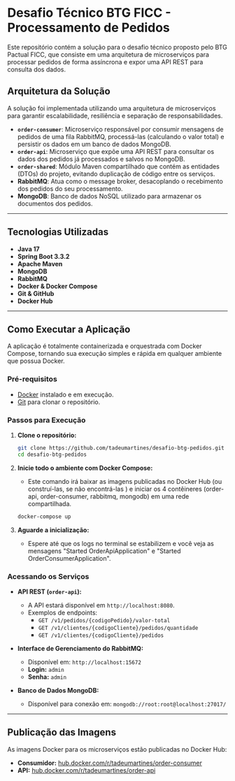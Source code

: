 # Desafio Técnico BTG FICC - Processamento de Pedidos

Este repositório contém a solução para o desafio técnico proposto pelo BTG Pactual FICC, que consiste em uma arquitetura de microserviços para processar pedidos de forma assíncrona e expor uma API REST para consulta dos dados.

## Arquitetura da Solução

A solução foi implementada utilizando uma arquitetura de microserviços para garantir escalabilidade, resiliência e separação de responsabilidades.

*   **`order-consumer`**: Microserviço responsável por consumir mensagens de pedidos de uma fila RabbitMQ, processá-las (calculando o valor total) e persistir os dados em um banco de dados MongoDB.
*   **`order-api`**: Microserviço que expõe uma API REST para consultar os dados dos pedidos já processados e salvos no MongoDB.
*   **`order-shared`**: Módulo Maven compartilhado que contém as entidades (DTOs) do projeto, evitando duplicação de código entre os serviços.
*   **RabbitMQ**: Atua como o message broker, desacoplando o recebimento dos pedidos do seu processamento.
*   **MongoDB**: Banco de dados NoSQL utilizado para armazenar os documentos dos pedidos.

---

## Tecnologias Utilizadas

*   **Java 17**
*   **Spring Boot 3.3.2**
*   **Apache Maven**
*   **MongoDB**
*   **RabbitMQ**
*   **Docker & Docker Compose**
*   **Git & GitHub**
*   **Docker Hub**

---

## Como Executar a Aplicação

A aplicação é totalmente containerizada e orquestrada com Docker Compose, tornando sua execução simples e rápida em qualquer ambiente que possua Docker.

### Pré-requisitos

*   [Docker](https://www.docker.com/products/docker-desktop/ ) instalado e em execução.
*   [Git](https://git-scm.com/ ) para clonar o repositório.

### Passos para Execução

1.  **Clone o repositório:**
    ```bash
    git clone https://github.com/tadeumartines/desafio-btg-pedidos.git
    cd desafio-btg-pedidos
    ```

2.  **Inicie todo o ambiente com Docker Compose:**
    *   Este comando irá baixar as imagens publicadas no Docker Hub (ou construí-las, se não encontrá-las ) e iniciar os 4 contêineres (order-api, order-consumer, rabbitmq, mongodb) em uma rede compartilhada.
    ```bash
    docker-compose up
    ```

3.  **Aguarde a inicialização:**
    *   Espere até que os logs no terminal se estabilizem e você veja as mensagens "Started OrderApiApplication" e "Started OrderConsumerApplication".

### Acessando os Serviços

*   **API REST (`order-api`):**
    *   A API estará disponível em `http://localhost:8080`.
    *   Exemplos de endpoints:
        *   `GET /v1/pedidos/{codigoPedido}/valor-total`
        *   `GET /v1/clientes/{codigoCliente}/pedidos/quantidade`
        *   `GET /v1/clientes/{codigoCliente}/pedidos`

*   **Interface de Gerenciamento do RabbitMQ:**
    *   Disponível em: `http://localhost:15672`
    *   **Login:** `admin`
    *   **Senha:** `admin`

*   **Banco de Dados MongoDB:**
    *   Disponível para conexão em: `mongodb://root:root@localhost:27017/`

---

## Publicação das Imagens

As imagens Docker para os microserviços estão publicadas no Docker Hub:

*   **Consumidor:** [hub.docker.com/r/tadeumartines/order-consumer](https://hub.docker.com/r/tadeumartines/order-consumer )
*   **API:** [hub.docker.com/r/tadeumartines/order-api](https://hub.docker.com/r/tadeumartines/order-api )

